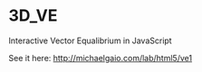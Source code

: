 3D_VE
=====

Interactive Vector Equalibrium in JavaScript 

See it here: http://michaelgaio.com/lab/html5/ve1
